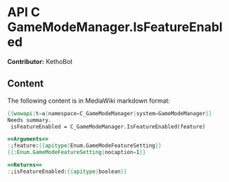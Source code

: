 # API C GameModeManager.IsFeatureEnabled

**Contributor:** KethoBot

## Content

The following content is in MediaWiki markdown format:

```mediawiki
{{wowapi|t=a|namespace=C_GameModeManager|system=GameModeManager}}
Needs summary.
 isFeatureEnabled = C_GameModeManager.IsFeatureEnabled(feature)

==Arguments==
:;feature:{{apitype|Enum.GameModeFeatureSetting}}
{{:Enum.GameModeFeatureSetting|nocaption=1}}

==Returns==
:;isFeatureEnabled:{{apitype|boolean}}
```